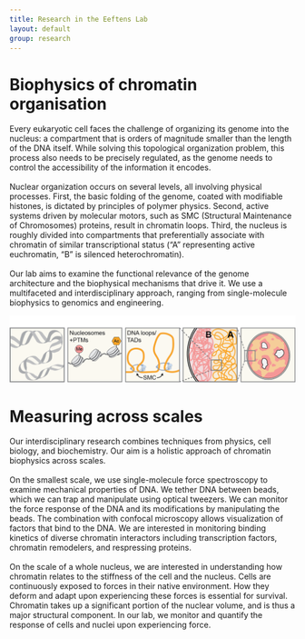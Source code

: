 ```yaml
---
title: Research in the Eeftens Lab
layout: default
group: research
---
```


<div class="row">

# Biophysics of chromatin organisation
Every eukaryotic cell faces the challenge of organizing its genome into the nucleus: a compartment that is orders of magnitude smaller than the length of the DNA itself. While solving this topological organization problem, this process also needs to be precisely regulated, as the genome needs to control the accessibility of the information it encodes.
<br>
  <br>
Nuclear organization occurs on several levels, all involving physical processes. First, the basic folding of the genome, coated with modifiable histones, is dictated by principles of polymer physics. Second, active systems driven by molecular motors, such as SMC (Structural Maintenance of Chromosomes) proteins, result in chromatin loops. Third, the nucleus is roughly divided into compartments that preferentially associate with chromatin of similar transcriptional status (“A” representing active euchromatin, “B” is silenced heterochromatin).
<br>
  <br>
Our lab aims to examine the functional relevance of the genome architecture and the biophysical mechanisms that drive it. We use a multifaceted and interdisciplinary approach, ranging from single-molecule biophysics to genomics and engineering.
</div>
<img src="/static/img/research/chromatin1.png" width="800" class="center">
<div class="row">
  
# Measuring across scales
Our interdisciplinary research combines techniques from physics, cell biology, and biochemistry. Our aim is a holistic approach of chromatin biophysics across scales.
<br>
<br>
On the smallest scale, we use single-molecule force spectroscopy to examine mechanical properties of DNA. We tether DNA between beads, which we can trap and manipulate using optical tweezers. We can monitor the force response of the DNA and its modifications by manipulating the beads. The combination with confocal microscopy allows visualization of factors that bind to the DNA. We are interested in monitoring binding kinetics of diverse chromatin interactors including transcription factors, chromatin remodelers, and respressing proteins.
<br>
<br>
On the scale of a whole nucleus, we are interested in understanding how chromatin relates to the stiffness of the cell and the nucleus. Cells are continuously exposed to forces in their native environment. How they deform and adapt upon experiencing these forces is essential for survival. Chromatin takes up a significant portion of the nuclear volume, and is thus a major structural component. In our lab, we monitor and quantify the response of cells and nuclei upon experiencing force.
</div>
